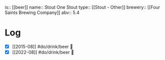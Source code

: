 is:: [[beer]]
name:: Stout One Stout
type:: [[Stout - Other]]
brewery:: [[Four Saints Brewing Company]]
abv:: 5.4

# Log
- [x] [[2015-08]] #do/drink/beer 🤞
- [x] [[2022-08]] #do/drink/beer 🤞